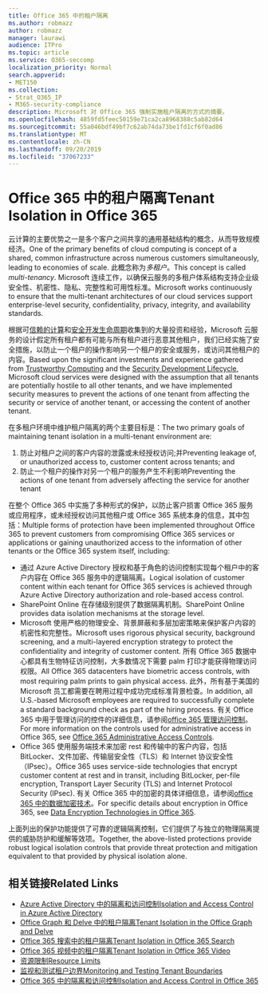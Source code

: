 ```yaml
---
title: Office 365 中的租户隔离
ms.author: robmazz
author: robmazz
manager: laurawi
audience: ITPro
ms.topic: article
ms.service: O365-seccomp
localization_priority: Normal
search.appverid:
- MET150
ms.collection:
- Strat_O365_IP
- M365-security-compliance
description: Microsoft 对 Office 365 强制实施租户隔离的方式的摘要。
ms.openlocfilehash: 4859fd5feec50159e71ca2ca8968388c5ab82d64
ms.sourcegitcommit: 55a046bdf49bf7c62ab74da73be1fd1cf6f0ad86
ms.translationtype: MT
ms.contentlocale: zh-CN
ms.lasthandoff: 09/20/2019
ms.locfileid: "37067233"
---
```

# <a name="tenant-isolation-in-office-365"></a><span data-ttu-id="409e2-103">Office 365 中的租户隔离</span><span class="sxs-lookup"><span data-stu-id="409e2-103">Tenant Isolation in Office 365</span></span>

<span data-ttu-id="409e2-104">云计算的主要优势之一是多个客户之间共享的通用基础结构的概念，从而导致规模经济。</span><span class="sxs-lookup"><span data-stu-id="409e2-104">One of the primary benefits of cloud computing is concept of a shared, common infrastructure across numerous customers simultaneously, leading to economies of scale.</span></span> <span data-ttu-id="409e2-105">此概念称为*多租户*。</span><span class="sxs-lookup"><span data-stu-id="409e2-105">This concept is called *multi-tenancy*.</span></span> <span data-ttu-id="409e2-106">Microsoft 连续工作，以确保云服务的多租户体系结构支持企业级安全性、机密性、隐私、完整性和可用性标准。</span><span class="sxs-lookup"><span data-stu-id="409e2-106">Microsoft works continuously to ensure that the multi-tenant architectures of our cloud services support enterprise-level security, confidentiality, privacy, integrity, and availability standards.</span></span>

<span data-ttu-id="409e2-107">根据可[信赖的计算](https://www.microsoft.com/en-us/twc/default.aspx)和[安全开发生命周期](http://www.microsoft.com/security/sdl/default.aspx)收集到的大量投资和经验，Microsoft 云服务的设计假定所有租户都有可能与所有租户进行恶意其他租户，我们已经实施了安全措施，以防止一个租户的操作影响另一个租户的安全或服务，或访问其他租户的内容。</span><span class="sxs-lookup"><span data-stu-id="409e2-107">Based upon the significant investments and experience gathered from [Trustworthy Computing](https://www.microsoft.com/en-us/twc/default.aspx) and the [Security Development Lifecycle](http://www.microsoft.com/security/sdl/default.aspx), Microsoft cloud services were designed with the assumption that all tenants are potentially hostile to all other tenants, and we have implemented security measures to prevent the actions of one tenant from affecting the security or service of another tenant, or accessing the content of another tenant.</span></span>

<span data-ttu-id="409e2-108">在多租户环境中维护租户隔离的两个主要目标是：</span><span class="sxs-lookup"><span data-stu-id="409e2-108">The two primary goals of maintaining tenant isolation in a multi-tenant environment are:</span></span>
1.  <span data-ttu-id="409e2-109">防止对租户之间的客户内容的泄露或未经授权访问;并</span><span class="sxs-lookup"><span data-stu-id="409e2-109">Preventing leakage of, or unauthorized access to, customer content across tenants; and</span></span>
2.  <span data-ttu-id="409e2-110">防止一个租户的操作对另一个租户的服务产生不利影响</span><span class="sxs-lookup"><span data-stu-id="409e2-110">Preventing the actions of one tenant from adversely affecting the service for another tenant</span></span>

<span data-ttu-id="409e2-111">在整个 Office 365 中实施了多种形式的保护，以防止客户损害 Office 365 服务或应用程序，或未经授权访问其他租户或 Office 365 系统本身的信息，其中包括：</span><span class="sxs-lookup"><span data-stu-id="409e2-111">Multiple forms of protection have been implemented throughout Office 365 to prevent customers from compromising Office 365 services or applications or gaining unauthorized access to the information of other tenants or the Office 365 system itself, including:</span></span>
- <span data-ttu-id="409e2-112">通过 Azure Active Directory 授权和基于角色的访问控制实现每个租户中的客户内容在 Office 365 服务中的逻辑隔离。</span><span class="sxs-lookup"><span data-stu-id="409e2-112">Logical isolation of customer content within each tenant for Office 365 services is achieved through Azure Active Directory authorization and role-based access control.</span></span>
- <span data-ttu-id="409e2-113">SharePoint Online 在存储级别提供了数据隔离机制。</span><span class="sxs-lookup"><span data-stu-id="409e2-113">SharePoint Online provides data isolation mechanisms at the storage level.</span></span>
- <span data-ttu-id="409e2-114">Microsoft 使用严格的物理安全、背景屏蔽和多层加密策略来保护客户内容的机密性和完整性。</span><span class="sxs-lookup"><span data-stu-id="409e2-114">Microsoft uses rigorous physical security, background screening, and a multi-layered encryption strategy to protect the confidentiality and integrity of customer content.</span></span> <span data-ttu-id="409e2-115">所有 Office 365 数据中心都具有生物特征访问控制，大多数情况下需要 palm 打印才能获得物理访问权限。</span><span class="sxs-lookup"><span data-stu-id="409e2-115">All Office 365 datacenters have biometric access controls, with most requiring palm prints to gain physical access.</span></span> <span data-ttu-id="409e2-116">此外，所有基于美国的 Microsoft 员工都需要在聘用过程中成功完成标准背景检查。</span><span class="sxs-lookup"><span data-stu-id="409e2-116">In addition, all U.S.-based Microsoft employees are required to successfully complete a standard background check as part of the hiring process.</span></span> <span data-ttu-id="409e2-117">有关 Office 365 中用于管理访问的控件的详细信息，请参阅[office 365 管理访问控制](office-365-administrative-access-controls-overview.md)。</span><span class="sxs-lookup"><span data-stu-id="409e2-117">For more information on the controls used for administrative access in Office 365, see [Office 365 Administrative Access Controls](office-365-administrative-access-controls-overview.md).</span></span>
- <span data-ttu-id="409e2-118">Office 365 使用服务端技术来加密 rest 和传输中的客户内容，包括 BitLocker、文件加密、传输层安全性（TLS）和 Internet 协议安全性（IPsec）。</span><span class="sxs-lookup"><span data-stu-id="409e2-118">Office 365 uses service-side technologies that encrypt customer content at rest and in transit, including BitLocker, per-file encryption, Transport Layer Security (TLS) and Internet Protocol Security (IPsec).</span></span> <span data-ttu-id="409e2-119">有关 Office 365 中的加密的具体详细信息，请参阅[office 365 中的数据加密技术](/microsoft-365/compliance/office-365-encryption-in-the-microsoft-cloud-overview.md)。</span><span class="sxs-lookup"><span data-stu-id="409e2-119">For specific details about encryption in Office 365, see [Data Encryption Technologies in Office 365](/microsoft-365/compliance/office-365-encryption-in-the-microsoft-cloud-overview.md).</span></span>

<span data-ttu-id="409e2-120">上面列出的保护功能提供了可靠的逻辑隔离控制，它们提供了与独立的物理隔离提供的威胁防护和缓解等效项。</span><span class="sxs-lookup"><span data-stu-id="409e2-120">Together, the above-listed protections provide robust logical isolation controls that provide threat protection and mitigation equivalent to that provided by physical isolation alone.</span></span>

## <a name="related-links"></a><span data-ttu-id="409e2-121">相关链接</span><span class="sxs-lookup"><span data-stu-id="409e2-121">Related Links</span></span>
- [<span data-ttu-id="409e2-122">Azure Active Directory 中的隔离和访问控制</span><span class="sxs-lookup"><span data-stu-id="409e2-122">Isolation and Access Control in Azure Active Directory</span></span>](office-365-isolation-in-azure-active-directory.md)
- [<span data-ttu-id="409e2-123">Office Graph 和 Delve 中的租户隔离</span><span class="sxs-lookup"><span data-stu-id="409e2-123">Tenant Isolation in the Office Graph and Delve</span></span>](office-365-isolation-in-graph-and-delve.md)
- [<span data-ttu-id="409e2-124">Office 365 搜索中的租户隔离</span><span class="sxs-lookup"><span data-stu-id="409e2-124">Tenant Isolation in Office 365 Search</span></span>](office-365-isolation-in-office-365-search.md)
- [<span data-ttu-id="409e2-125">Office 365 视频中的租户隔离</span><span class="sxs-lookup"><span data-stu-id="409e2-125">Tenant Isolation in Office 365 Video</span></span>](office-365-isolation-in-office-365-video.md)
- [<span data-ttu-id="409e2-126">资源限制</span><span class="sxs-lookup"><span data-stu-id="409e2-126">Resource Limits</span></span>](office-365-resource-limits.md)
- [<span data-ttu-id="409e2-127">监视和测试租户边界</span><span class="sxs-lookup"><span data-stu-id="409e2-127">Monitoring and Testing Tenant Boundaries</span></span>](office-365-monitoring-and-testing.md)
- [<span data-ttu-id="409e2-128">Office 365 中的隔离和访问控制</span><span class="sxs-lookup"><span data-stu-id="409e2-128">Isolation and Access Control in Office 365</span></span>](office-365-isolation-in-office-365.md)